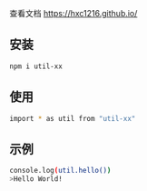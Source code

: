 
查看文档 <https://hxc1216.github.io/>
## 安装
```sh
npm i util-xx
```

## 使用
```sh
import * as util from "util-xx"
```

## 示例
```sh
console.log(util.hello())
>Hello World!
```

